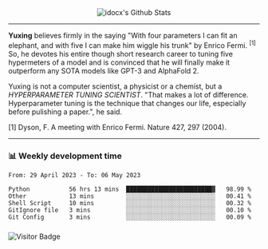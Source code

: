 <div align="center">
    <img align="center" src="https://github-readme-stats.vercel.app/api?username=idocx&show_icons=true&count_private=true&hide_border=true" alt="idocx's Github Stats"></img>
</div>

---

**Yuxing** believes firmly in the saying "With four parameters I can fit an elephant, and with five I can make him wiggle his trunk" by Enrico Fermi. <sup>[1]</sup> So, he devotes his entire though short research career to tuning five hypermeters of a model and is convinced that he will finally make it outperform any SOTA models like GPT-3 and AlphaFold 2.

Yuxing is not a computer scientist, a physicist or a chemist, but a *HYPERPARAMETER TUNING SCIENTIST*. "That makes a lot of difference. Hyperparameter tuning is the technique that changes our life, especially before pulishing a paper.", he said.

[1] Dyson, F. A meeting with Enrico Fermi. Nature 427, 297 (2004).


---

### 📊 Weekly development time
<!--START_SECTION:waka-->

```text
From: 29 April 2023 - To: 06 May 2023

Python           56 hrs 13 mins  ████████████████████████▓   98.99 %
Other            13 mins         ░░░░░░░░░░░░░░░░░░░░░░░░░   00.41 %
Shell Script     10 mins         ░░░░░░░░░░░░░░░░░░░░░░░░░   00.32 %
GitIgnore file   3 mins          ░░░░░░░░░░░░░░░░░░░░░░░░░   00.10 %
Git Config       3 mins          ░░░░░░░░░░░░░░░░░░░░░░░░░   00.09 %
```

<!--END_SECTION:waka-->

### 

![Visitor Badge](https://visitor-badge.laobi.icu/badge?page_id=idocx.idocx)